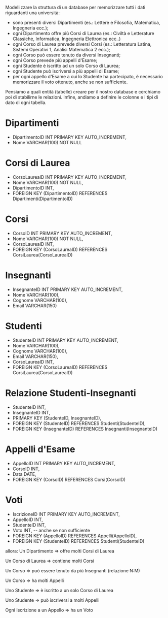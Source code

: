 Modellizzare la struttura di un database per memorizzare tutti i dati riguardanti una università:
- sono presenti diversi Dipartimenti (es.: Lettere e Filosofia, Matematica, Ingegneria ecc.);
- ogni Dipartimento offre più Corsi di Laurea (es.: Civiltà e Letterature Classiche, Informatica, Ingegneria Elettronica ecc..)
- ogni Corso di Laurea prevede diversi Corsi (es.: Letteratura Latina, Sistemi Operativi 1, Analisi Matematica 2 ecc.);
- ogni Corso può essere tenuto da diversi Insegnanti;
- ogni Corso prevede più appelli d'Esame;
- ogni Studente è iscritto ad un solo Corso di Laurea;
- ogni Studente può iscriversi a più appelli di Esame;
- per ogni appello d'Esame a cui lo Studente ha partecipato, è necessario memorizzare il voto ottenuto, anche se non sufficiente. 

Pensiamo a quali entità (tabelle) creare per il nostro database e cerchiamo poi di stabilirne le relazioni.
 Infine, andiamo a definire le colonne e i tipi di dato di ogni tabella.


# Dipartimenti

- DipartimentoID INT PRIMARY KEY AUTO_INCREMENT,
- Nome VARCHAR(100) NOT NULL


# Corsi di Laurea
- CorsoLaureaID INT PRIMARY KEY AUTO_INCREMENT,
- Nome VARCHAR(100) NOT NULL,
- DipartimentoID INT,
- FOREIGN KEY (DipartimentoID) REFERENCES Dipartimenti(DipartimentoID)

# Corsi
- CorsoID INT PRIMARY KEY AUTO_INCREMENT,
- Nome VARCHAR(100) NOT NULL,
- CorsoLaureaID INT,
- FOREIGN KEY (CorsoLaureaID) REFERENCES CorsiLaurea(CorsoLaureaID)

# Insegnanti
- InsegnanteID INT PRIMARY KEY AUTO_INCREMENT,
- Nome VARCHAR(100),
- Cognome VARCHAR(100),
- Email VARCHAR(150)

# Studenti
- StudenteID INT PRIMARY KEY AUTO_INCREMENT,
- Nome VARCHAR(100),
- Cognome VARCHAR(100),
- Email VARCHAR(150),
- CorsoLaureaID INT,
- FOREIGN KEY (CorsoLaureaID) REFERENCES CorsiLaurea(CorsoLaureaID)

# Relazione Studenti-Insegnanti
- StudenteID INT,
- InsegnanteID INT,
- PRIMARY KEY (StudenteID, InsegnanteID),
- FOREIGN KEY (StudenteID) REFERENCES Studenti(StudenteID),
- FOREIGN KEY (InsegnanteID) REFERENCES Insegnanti(InsegnanteID)

# Appelli d'Esame
- AppelloID INT PRIMARY KEY AUTO_INCREMENT,
- CorsoID INT,
- Data DATE,
- FOREIGN KEY (CorsoID) REFERENCES Corsi(CorsoID)

# Voti
- IscrizioneID INT PRIMARY KEY AUTO_INCREMENT,
- AppelloID INT,
- StudenteID INT,
- Voto INT, -- anche se non sufficiente
- FOREIGN KEY (AppelloID) REFERENCES Appelli(AppelloID),
- FOREIGN KEY (StudenteID) REFERENCES Studenti(StudenteID)


allora: 
Un Dipartimento => offre molti Corsi di Laurea

Un Corso di Laurea => contiene molti Corsi

Un Corso => può essere tenuto da più Insegnanti (relazione N:M)

Un Corso => ha molti Appelli

Uno Studente => è iscritto a un solo Corso di Laurea

Uno Studente => può iscriversi a molti Appelli

Ogni Iscrizione a un Appello => ha un Voto